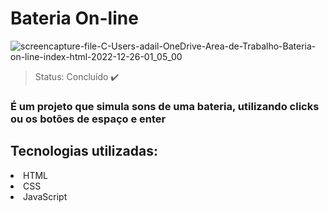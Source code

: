 <h1> Bateria On-line </h1>

![screencapture-file-C-Users-adail-OneDrive-Area-de-Trabalho-Bateria-on-line-index-html-2022-12-26-01_05_00](https://user-images.githubusercontent.com/113404071/209498434-dae077eb-5a9f-4f65-8ed4-62155a4a29d3.png)

> Status: Concluído ✔️

### É um projeto que simula sons de uma bateria, utilizando clicks ou os botões de espaço e enter

## Tecnologias utilizadas:
<li>HTML</li>
<li>CSS</li>
<li>JavaScript</li>

